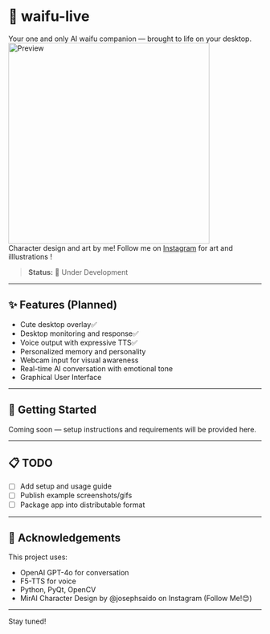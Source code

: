 # 🩷 waifu-live

Your one and only AI waifu companion — brought to life on your desktop.<br>
<img src="https://i.imgur.com/I65NkGG.png" alt="Preview" width="400"/><br>
Character design and art by me! Follow me on [Instagram](https://www.instagram.com/josephsaido/) for art and illlustrations !

> **Status:** 🚧 Under Development

---

## ✨ Features (Planned)
- Cute desktop overlay✅
- Desktop monitoring and response✅
- Voice output with expressive TTS✅
- Personalized memory and personality
- Webcam input for visual awareness
- Real-time AI conversation with emotional tone
- Graphical User Interface

---

## 🚀 Getting Started
Coming soon — setup instructions and requirements will be provided here.

---

## 📋 TODO
- [ ] Add setup and usage guide
- [ ] Publish example screenshots/gifs
- [ ] Package app into distributable format

---

## 🤍 Acknowledgements
This project uses:
- OpenAI GPT-4o for conversation
- F5-TTS for voice
- Python, PyQt, OpenCV
- MirAI Character Design by @josephsaido on Instagram (Follow Me!😊)

---

Stay tuned!  
